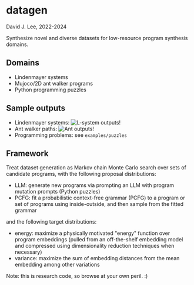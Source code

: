# datagen
David J. Lee, 2022-2024

Synthesize novel and diverse datasets for low-resource program synthesis domains.

## Domains
- Lindenmayer systems
- Mujoco/2D ant walker programs
- Python programming puzzles

## Sample outputs
- Lindenmayer systems: ![L-system outputs!](http://url/to/lsys.png)
- Ant walker paths: ![Ant outputs!](http://url/to/ant.png)
- Programming problems: see `examples/puzzles`

## Framework
Treat dataset generation as Markov chain Monte Carlo search over sets of candidate programs, with the following proposal distributions:
- LLM: generate new programs via prompting an LLM with program mutation prompts (Python puzzles)
- PCFG: fit a probabilistic context-free grammar (PCFG) to a program or set of programs using inside-outside, and then sample from the fitted grammar
 
and the following target distributions:

- energy: maximize a physically motivated "energy" function over program embeddings (pulled from an off-the-shelf embedding model and compressed using dimensionality reduction techniques when necessary)
- variance: maximize the sum of embedding distances from the mean embedding
among other variations

Note: this is research code, so browse at your own peril. :)
